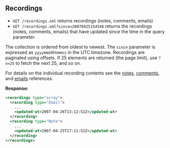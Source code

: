 Recordings
----------

* `GET /recordings.xml` returns recordings (notes, comments, emails)
* `GET /recordings.xml?since=20070425154546` returns the recordings (notes, comments, emails) that have updated since the time in the query parameter.

The collection is ordered from oldest to newest. The `since` parameter is expressed as `yyyymmddhhmmss` in the UTC timezone. Recordings are paginated using offsets. If 25 elements are returned (the page limit), use `?n=25` to fetch the next 25, and so on.

For details on the individual recording contents see the [notes](https://github.com/37signals/highrise-api/blob/master/sections/notes.md), [comments](https://github.com/37signals/highrise-api/blob/master/sections/comments.md), and [emails](https://github.com/37signals/highrise-api/blob/master/sections/emails.md) references.

**Response:**

``` xml
<recordings type="array">
  <recording type="Email">
    ...
    <updated-at>2007-04-26T13:12:52Z</updated-at>
  </recording>
  <recording type="Note">
    ...
    <updated-at>2007-04-25T17:11:52Z</updated-at>
  </recording>
</recordings>
```
